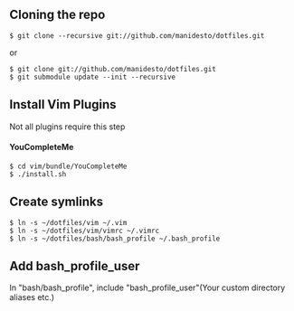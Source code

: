 ## Cloning the repo ##
```
$ git clone --recursive git://github.com/manidesto/dotfiles.git
```
or
```
$ git clone git://github.com/manidesto/dotfiles.git
$ git submodule update --init --recursive
```

## Install Vim Plugins ##
Not all plugins require this step
#### YouCompleteMe ####
```
$ cd vim/bundle/YouCompleteMe
$ ./install.sh
```

## Create symlinks ##
```
$ ln -s ~/dotfiles/vim ~/.vim
$ ln -s ~/dotfiles/vim/vimrc ~/.vimrc
$ ln -s ~/dotfiles/bash/bash_profile ~/.bash_profile
```

## Add bash_profile_user ##
In "bash/bash_profile", include "bash_profile_user"(Your custom directory aliases etc.)
